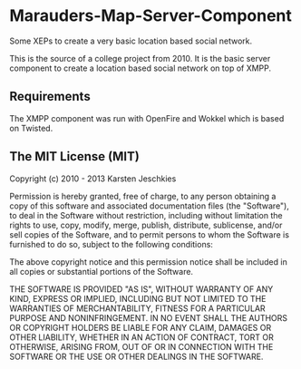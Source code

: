 Marauders-Map-Server-Component
==============================

Some XEPs to create a very basic location based social network.

This is the source of a college project from 2010. It is the basic server component to create a location based social network on top of XMPP.

Requirements
------------

The XMPP component was run with OpenFire and Wokkel which is based on Twisted.

The MIT License (MIT)
---------------------

Copyright (c) 2010 - 2013 Karsten Jeschkies

Permission is hereby granted, free of charge, to any person obtaining a copy of this software and associated documentation files (the "Software"), to deal in the Software without restriction, including without limitation the rights to use, copy, modify, merge, publish, distribute, sublicense, and/or sell copies of the Software, and to permit persons to whom the Software is furnished to do so, subject to the following conditions:

The above copyright notice and this permission notice shall be included in all copies or substantial portions of the Software.

THE SOFTWARE IS PROVIDED "AS IS", WITHOUT WARRANTY OF ANY KIND, EXPRESS OR IMPLIED, INCLUDING BUT NOT LIMITED TO THE WARRANTIES OF MERCHANTABILITY, FITNESS FOR A PARTICULAR PURPOSE AND NONINFRINGEMENT. IN NO EVENT SHALL THE AUTHORS OR COPYRIGHT HOLDERS BE LIABLE FOR ANY CLAIM, DAMAGES OR OTHER LIABILITY, WHETHER IN AN ACTION OF CONTRACT, TORT OR OTHERWISE, ARISING FROM, OUT OF OR IN CONNECTION WITH THE SOFTWARE OR THE USE OR OTHER DEALINGS IN THE SOFTWARE.